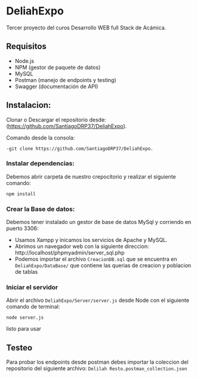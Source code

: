 # DeliahExpo
Tercer proyecto del curos Desarrollo WEB full Stack de Acámica.

## Requisitos
- Node.js
- NPM (gestor de paquete de datos)
- MySQL
- Postman (manejo de endpoints y testing)
- Swagger (documentación de API)
## Instalacion:
Clonar o Descargar el repositorio desde: (https://github.com/SantiagoDRP37/DeliahExpo).

Comando desde la consola:
    
`-git clone https://github.com/SantiagoDRP37/DeliahExpo.`

### Instalar dependencias:
Debemos abrir carpeta de nuestro crepocitorio y realizar el siguiente comando:

```
npm install
```
### Crear la Base de datos:
Debemos tener instalado un gestor de base de datos MySql y corriendo en puerto 3306:

- Usamos Xampp y inicamos los servicios de Apache y MySQL.
- Abrimos un navegador web con la siguiente direccion: http://localhost/phpmyadmin/server_sql.php
- Podemos importar el archivo `CreacionDB.sql` que se encuentra en `DeliahExpo/DataBase/` que contiene las querias de creacion y poblacion de tablas

### Iniciar el servidor
Abrir el archivo `DeliahExpo/Server/server.js` desde Node con el siguiente comando de terminal:
```
node server.js
```
listo para usar
## Testeo
Para probar los endpoints desde postman debes importar la coleccion del repositorio del siguiente archivo: `Delilah Resto.postman_collection.json`
